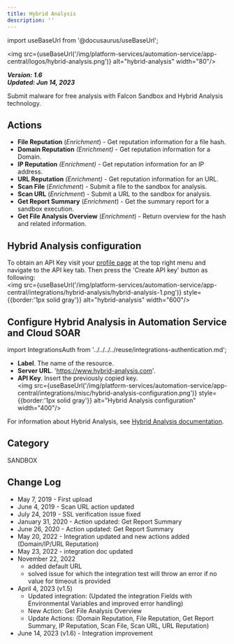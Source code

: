 ```yaml
---
title: Hybrid Analysis
description: ''
---
```

import useBaseUrl from '@docusaurus/useBaseUrl';

<img src={useBaseUrl('/img/platform-services/automation-service/app-central/logos/hybrid-analysis.png')} alt="hybrid-analysis" width="80"/>

***Version: 1.6  
Updated: Jun 14, 2023***

Submit malware for free analysis with Falcon Sandbox and Hybrid Analysis technology.

## Actions

* **File Reputation** (*Enrichment*) - Get reputation information for a file hash.
* **Domain Reputation** *(Enrichment)* - Get reputation information for a Domain.
* **IP Reputation** *(Enrichment) -* Get reputation information for an IP address.
* **URL Reputation** *(Enrichment)* - Get reputation information for an URL.
* **Scan File** (*Enrichment*) - Submit a file to the sandbox for analysis.
* **Scan URL** (*Enrichment*) - Submit a URL to the sandbox for analysis.
* **Get Report Summary** (*Enrichment*) - Get the summary report for a sandbox execution.
* **Get File Analysis Overview** (*Enrichment*) - Return overview for the hash and related information.

## Hybrid Analysis configuration

To obtain an API Key visit your [profile page](https://www.hybrid-analysis.com/my-account?tab=%23api-key-tab) at the top right menu and navigate to the API key tab. Then press the 'Create API key' button as following: <br/><img src={useBaseUrl('/img/platform-services/automation-service/app-central/integrations/hybrid-analysis/hybrid-analysis-1.png')} style={{border:'1px solid gray'}} alt="hybrid-analysis" width="600"/>

## Configure Hybrid Analysis in Automation Service and Cloud SOAR

import IntegrationsAuth from '../../../../reuse/integrations-authentication.md';

<IntegrationsAuth/>

   * **Label**. The name of the resource.
   * **Server URL**. 'https://www.hybrid-analysis.com'.
   * **API Key**. Insert the previously copied key.<br/><img src={useBaseUrl('/img/platform-services/automation-service/app-central/integrations/misc/hybrid-analysis-configuration.png')} style={{border:'1px solid gray'}} alt="Hybrid Analysis configuration" width="400"/>

For information about Hybrid Analysis, see [Hybrid Analysis documentation](https://www.hybrid-analysis.com/docs/api/v2).

## Category

SANDBOX

## Change Log

* May 7, 2019 - First upload
* June 4, 2019 - Scan URL action updated
* July 24, 2019 - SSL verification issue fixed
* January 31, 2020 - Action updated: Get Report Summary
* June 26, 2020 - Action updated: Get Report Summary
* May 20, 2022 - Integration updated and new actions added (Domain/IP/URL Reputation)
* May 23, 2022 - integration doc updated
* November 22, 2022
	+ added default URL
	+ solved issue for which the integration test will throw an error if no value for timeout is provided
* April 4, 2023 (v1.5)
	+ Updated integration: (Updated the integration Fields with Environmental Variables and improved error handling)
	+ New Action: Get File Analysis Overview
	+ Update Actions: (Domain Reputation, File Reputation, Get Report Summary, IP Reputation, Scan File, Scan URL, URL Reputation)
* June 14, 2023 (v1.6) - Integration improvement
